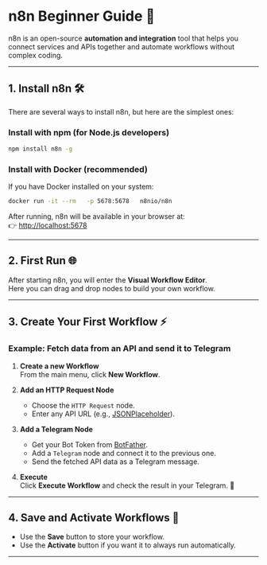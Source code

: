 # n8n Beginner Guide 🚀  

n8n is an open-source **automation and integration** tool that helps you connect services and APIs together and automate workflows without complex coding.  

---

## 1. Install n8n 🛠️  

There are several ways to install n8n, but here are the simplest ones:  

### Install with npm (for Node.js developers)  
```bash
npm install n8n -g
```

### Install with Docker (recommended)  
If you have Docker installed on your system:  
```bash
docker run -it --rm   -p 5678:5678   n8nio/n8n
```

After running, n8n will be available in your browser at:  
👉 [http://localhost:5678](http://localhost:5678)

---

## 2. First Run 🌐  

After starting n8n, you will enter the **Visual Workflow Editor**.  
Here you can drag and drop nodes to build your own workflow.  

---

## 3. Create Your First Workflow ⚡  

### Example: Fetch data from an API and send it to Telegram  

1. **Create a new Workflow**  
   From the main menu, click **New Workflow**.  

2. **Add an HTTP Request Node**  
   - Choose the `HTTP Request` node.  
   - Enter any API URL (e.g., [JSONPlaceholder](https://jsonplaceholder.typicode.com/posts)).  

3. **Add a Telegram Node**  
   - Get your Bot Token from [BotFather](https://t.me/botfather).  
   - Add a `Telegram` node and connect it to the previous one.  
   - Send the fetched API data as a Telegram message.  

4. **Execute**  
   Click **Execute Workflow** and check the result in your Telegram. 🎉  

---

## 4. Save and Activate Workflows 💾  

- Use the **Save** button to store your workflow.  
- Use the **Activate** button if you want it to always run automatically.  

---



